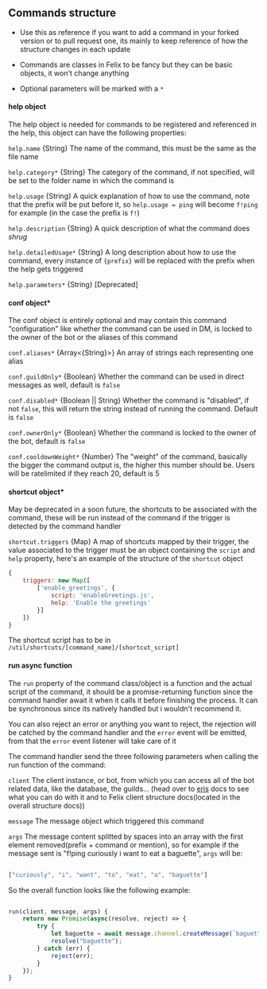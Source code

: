 ## Commands structure

* Use this as reference if you want to add a command in your forked version or to pull request one, its mainly to keep reference of how the structure changes in each update

* Commands are classes in Felix to be fancy but they can be basic objects, it won't change anything

* Optional parameters will be marked with a `*`

#### help object

The help object is needed for commands to be registered and referenced in the help, this object can have the following properties:

`help.name` {String} The name of the command, this must be the same as the file name

`help.category*` {String} The category of the command, if not specified, will be set to the folder name in which the command is 

`help.usage` {String} A quick explanation of how to use the command, note that the prefix will be put before it, so `help.usage = ping` will become `f!ping` for example (in the case the prefix is `f!`)

`help.description` {String} A quick description of what the command does *shrug*

`help.detailedUsage*` {String} A long description about how to use the command, every instance of `{prefix}` will be replaced with the prefix when the help gets triggered

`help.parameters*` {String} [Deprecated] 

#### conf object*

The conf object is entirely optional and may contain this command "configuration" like whether the command can be used in DM, is locked to the owner of the bot or the aliases of this command

`conf.aliases*` {Array<{String}>} An array of strings each representing one alias

`conf.guildOnly*` {Boolean} Whether the command can be used in direct messages as well, default is `false`

`conf.disabled*` {Boolean || String} Whether the command is "disabled", if not `false`, this will return the string instead of running the command. Default is `false`

`conf.ownerOnly*` {Boolean} Whether the command is locked to the owner of the bot, default is `false`

`conf.cooldownWeight*` {Number} The "weight" of the command, basically the bigger the command output is, the higher this number should be. Users will be ratelimited if they reach 20, default is 5

#### shortcut object*

May be deprecated in a soon future, the shortcuts to be associated with the command, these will be run instead of the command if the trigger is detected by the command handler 

`shortcut.triggers` {Map} A map of shortcuts mapped by their trigger, the value associated to the trigger must be an object containing the `script` and `help` property, here's an example of the structure of the `shortcut` object

```js
{ 
    triggers: new Map([
        ['enable_greetings', {
            script: 'enableGreetings.js',
            help: 'Enable the greetings'
        }]
    ])
} 
```

The shortcut script has to be in `/util/shortcuts/[command_name]/[shortcut_script]`

#### run async function

The `run` property of the command class/object is a function and the actual script of the command, it should be a promise-returning function since the command handler await it when it calls it before finishing the process. It can be synchronous since its natively handled but i wouldn't recommend it. 

You can also reject an error or anything you want to reject, the rejection will be catched by the command handler and the `error` event will be emitted, from that the `error` event listener will take care of it

The command handler send the three following parameters when calling the run function of the command:

`client` The client instance, or bot, from which you can access all of the bot related data, like the database, the guilds... (head over to [eris](https://abal.moe/Eris/docs/Client) docs to see what you can do with it and to Felix client structure docs(located in the overall structure docs))

`message` The message object which triggered this command

`args` The message content splitted by spaces into an array with the first element removed(prefix + command or mention), so for example if the message sent is "f!ping curiously i want to eat a baguette", `args` will be:
 
 ```js

 ["curiously", "i", "want", "to", "eat", "a", "baguette"]

 ```

 So the overall function looks like the following example:

 ```js

 run(client, message, args) {
     return new Promise(async(resolve, reject) => {
         try {
             let baguette = await message.channel.createMessage(`baguette :french_bread:`);
             resolve("baguette");
         } catch (err) {
             reject(err);
         }
     });
 }

```


